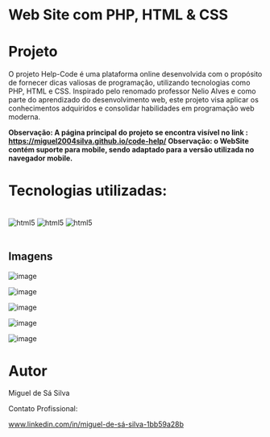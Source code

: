 # Web Site com PHP, HTML & CSS

# Projeto

O projeto Help-Code é uma plataforma online desenvolvida com o propósito de fornecer dicas valiosas de programação, utilizando tecnologias como PHP, HTML e CSS. Inspirado pelo renomado professor Nelio Alves e como parte do aprendizado do desenvolvimento web, este projeto visa aplicar os conhecimentos adquiridos e consolidar habilidades em programação web moderna.

<b> Observação: A página principal do projeto se encontra visível no link : https://miguel2004silva.github.io/code-help/ </b>
<b> Observação: o WebSite contém suporte para mobile, sendo adaptado para a versão utilizada no navegador mobile. </b>

# Tecnologias utilizadas:

<div style="display: inline_block"><br/>
<img align="center" alt="html5" src ="https://img.shields.io/badge/PHP-777BB4?style=for-the-badge&logo=php&logoColor=white"/>
<img align="center" alt="html5" src ="https://img.shields.io/badge/HTML-239120?style=for-the-badge&logo=html5&logoColor=white"/>
<img align="center" alt="html5" src ="https://img.shields.io/badge/CSS-239120?&style=for-the-badge&logo=css3&logoColor=white"/>
</div><br/>

## Imagens

![image](https://github.com/miguel2004silva/code-help/assets/133482502/eb14aedf-207c-4ff1-bf0b-2ae14a5c839e)

![image](https://github.com/miguel2004silva/code-help/assets/133482502/2edcf7fa-33b3-4956-ad0b-86d3f0fc36ab)

![image](https://github.com/miguel2004silva/code-help/assets/133482502/f244d330-0ad7-4d3e-bae3-d4da7241b720)

![image](https://github.com/miguel2004silva/code-help/assets/133482502/bd088f05-8b1a-4cd3-949d-86a01e04aed1)

![image](https://github.com/miguel2004silva/code-help/assets/133482502/0c8e3574-8cc8-487e-bc7d-7384b53a1123)

# Autor
Miguel de Sá Silva

Contato Profissional: 

www.linkedin.com/in/miguel-de-sá-silva-1bb59a28b











